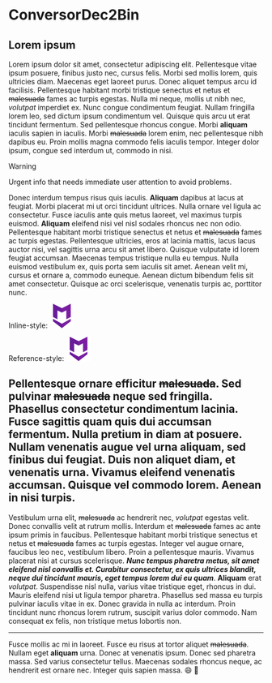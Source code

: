 # ConversorDec2Bin
 ## Lorem ipsum
 Lorem ipsum dolor sit amet, consectetur adipiscing elit. Pellentesque vitae ipsum posuere, finibus justo nec, cursus felis. Morbi sed mollis lorem, quis ultricies diam. Maecenas eget laoreet purus. Donec aliquet tempus arcu id facilisis. Pellentesque habitant morbi tristique senectus et netus et ~~malesuada~~ fames ac turpis egestas. Nulla mi neque, mollis ut nibh nec, *volutpat* imperdiet ex. Nunc congue condimentum feugiat. Nullam fringilla lorem leo, sed dictum ipsum condimentum vel. Quisque quis arcu ut erat tincidunt fermentum. Sed pellentesque rhoncus congue. Morbi **aliquam** iaculis sapien in iaculis. Morbi ~~malesuada~~ lorem enim, nec pellentesque nibh dapibus eu. Proin mollis magna commodo felis iaculis tempor. Integer dolor ipsum, congue sed interdum ut, commodo in nisi.



> [!WARNING]
> Urgent info that needs immediate user attention to avoid problems.
>


Donec interdum tempus risus quis iaculis. **Aliquam** dapibus at lacus at feugiat. Morbi placerat mi ut orci tincidunt ultrices. Nulla ornare vel ligula ac consectetur. Fusce iaculis ante quis metus laoreet, vel maximus turpis euismod. **Aliquam** eleifend nisi vel nisl sodales rhoncus nec non odio. Pellentesque habitant morbi tristique senectus et netus et ~~malesuada~~ fames ac turpis egestas. Pellentesque ultricies, eros at lacinia mattis, lacus lacus auctor nisi, vel sagittis urna arcu sit amet libero. Quisque vulputate id lorem feugiat accumsan. Maecenas tempus tristique nulla eu tempus. Nulla euismod vestibulum ex, quis porta sem iaculis sit amet. Aenean velit mi, cursus et ornare a, commodo euneque. Aenean dictum bibendum felis sit amet consectetur. Quisque ac orci scelerisque, venenatis turpis ac, porttitor nunc.

Inline-style: 
![alt text](https://github.com/adam-p/markdown-here/raw/master/src/common/images/icon48.png "Logo Title Text 1")

Reference-style: 
![alt text][logo]

[logo]: https://github.com/adam-p/markdown-here/raw/master/src/common/images/icon48.png "Logo Title Text 2"

Pellentesque ornare efficitur ~~malesuada~~. Sed pulvinar ~~malesuada~~ neque sed fringilla. Phasellus consectetur condimentum lacinia. Fusce sagittis quam quis dui accumsan fermentum. Nulla pretium in diam at posuere. Nullam venenatis augue vel urna **aliquam**, sed finibus dui feugiat. Duis non aliquet diam, et venenatis urna. Vivamus eleifend venenatis accumsan. Quisque vel commodo lorem. Aenean in nisi turpis.
---
Vestibulum urna elit, ~~malesuada~~ ac hendrerit nec, *volutpat* egestas velit. Donec convallis velit at rutrum mollis. Interdum et ~~malesuada~~ fames ac ante ipsum primis in faucibus. Pellentesque habitant morbi tristique senectus et netus et ~~malesuada~~ fames ac turpis egestas. Integer vel augue ornare, faucibus leo nec, vestibulum libero. Proin a pellentesque mauris. Vivamus placerat nisi at cursus scelerisque. ***Nunc tempus pharetra metus, sit amet eleifend nisl convallis et. Curabitur consectetur, ex quis ultrices blandit, neque dui tincidunt mauris, eget tempus lorem dui eu quam***. **Aliquam** erat *volutpat*. Suspendisse nisl nulla, varius vitae tristique eget, rhoncus in dui. Mauris eleifend nisi ut ligula tempor pharetra. Phasellus sed massa eu turpis pulvinar iaculis vitae in ex. Donec gravida in nulla ac interdum. Proin tincidunt nunc rhoncus lorem rutrum, suscipit varius dolor commodo. Nam consequat ex felis, non tristique metus lobortis non.
___
 Fusce mollis ac mi in laoreet. Fusce eu risus at tortor aliquet ~~malesuada~~. Nullam eget **aliquam** urna. Donec at venenatis ipsum. Donec sed pharetra massa. Sed varius consectetur tellus. Maecenas sodales rhoncus neque, ac hendrerit est ornare nec. Integer quis sapien massa. 
 :smile: 
 :slightly_smiling_face:

